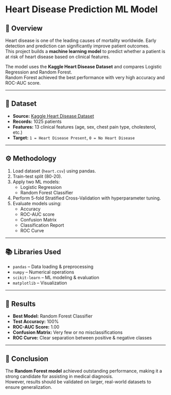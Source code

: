 # Heart Disease Prediction ML Model

## 📌 Overview
Heart disease is one of the leading causes of mortality worldwide. Early detection and prediction can significantly improve patient outcomes.  
This project builds a **machine learning model** to predict whether a patient is at risk of heart disease based on clinical features.  

The model uses the **Kaggle Heart Disease Dataset** and compares Logistic Regression and Random Forest.  
Random Forest achieved the best performance with very high accuracy and ROC-AUC score.

---

## 📂 Dataset
- **Source:** [Kaggle Heart Disease Dataset](https://www.kaggle.com/datasets/johnsmith88/heart-disease-dataset)  
- **Records:** 1025 patients  
- **Features:** 13 clinical features (age, sex, chest pain type, cholesterol, etc.)  
- **Target:** `1 = Heart Disease Present`, `0 = No Heart Disease`

---

## ⚙️ Methodology
1. Load dataset (`heart.csv`) using pandas.  
2. Train-test split (80-20).  
3. Apply two ML models:
   - Logistic Regression  
   - Random Forest Classifier  
4. Perform 5-fold Stratified Cross-Validation with hyperparameter tuning.  
5. Evaluate models using:
   - Accuracy  
   - ROC-AUC score  
   - Confusion Matrix  
   - Classification Report  
   - ROC Curve  

---

## 📚 Libraries Used
- `pandas` – Data loading & preprocessing  
- `numpy` – Numerical operations  
- `scikit-learn` – ML modeling & evaluation  
- `matplotlib` – Visualization  

---

## 🚀 Results
- **Best Model:** Random Forest Classifier  
- **Test Accuracy:** 100%  
- **ROC-AUC Score:** 1.00  
- **Confusion Matrix:** Very few or no misclassifications  
- **ROC Curve:** Clear separation between positive & negative classes  

---

## 🏥 Conclusion
The **Random Forest model** achieved outstanding performance, making it a strong candidate for assisting in medical diagnosis.  
However, results should be validated on larger, real-world datasets to ensure generalization.  

